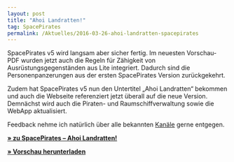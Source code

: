 ```yaml
---
layout: post
title: "Ahoi Landratten!"
tag: SpacePirates
permalink: /Aktuelles/2016-03-26-ahoi-landratten-spacepirates
---
```


SpacePirates v5 wird langsam aber sicher fertig. Im neuesten Vorschau-PDF wurden jetzt auch die Regeln für Zähigkeit von Ausrüstungsgegenständen aus Lite integriert. Dadurch sind die Personenpanzerungen aus der ersten SpacePirates Version zurückgekehrt.

Zudem hat SpacePirates v5 nun den Untertitel &bdquo;Ahoi Landratten&ldquo; bekommen und auch die Webseite referenziert jetzt überall auf die neue Version. Demnächst wird auch die Piraten- und Raumschiffverwaltung sowie die WebApp aktualisiert.

Feedback nehme ich natürlich über alle bekannten [Kanäle](https://spacepirates.jcgames.de/Kontakt) gerne entgegen.

**[&raquo; zu SpacePirates &ndash; Ahoi Landratten!](https://spacepirates.jcgames.de/Spielregeln/)**

**[&raquo; Vorschau herunterladen](https://spacepirates.jcgames.de/Publikationen/)**
